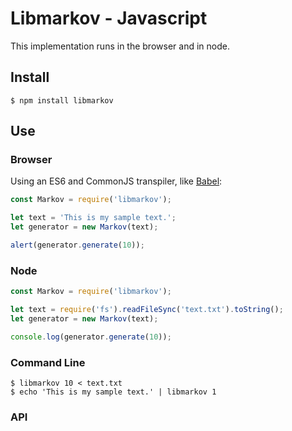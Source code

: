 # Libmarkov - Javascript

This implementation runs in the browser and in node.

## Install

```shell
$ npm install libmarkov
```

## Use

### Browser

Using an ES6 and CommonJS transpiler, like [Babel](https://babeljs.io):

```js
const Markov = require('libmarkov');

let text = 'This is my sample text.';
let generator = new Markov(text);

alert(generator.generate(10));
```

### Node

```js
const Markov = require('libmarkov');

let text = require('fs').readFileSync('text.txt').toString();
let generator = new Markov(text);

console.log(generator.generate(10));
```

### Command Line

```shell
$ libmarkov 10 < text.txt
$ echo 'This is my sample text.' | libmarkov 1
```

### API
